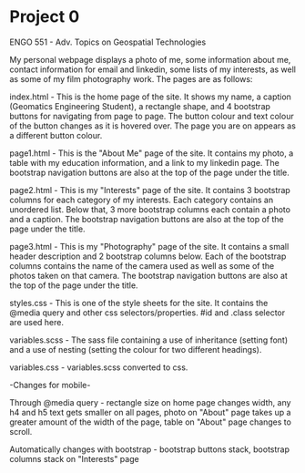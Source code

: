 # Project 0

ENGO 551 - Adv. Topics on Geospatial Technologies

My personal webpage displays a photo of me, some information about me, contact information for email and linkedin, some lists of my interests, as well as some of my film photography work. The pages are as follows:

index.html - This is the home page of the site. It shows my name, a caption (Geomatics Engineering Student), a rectangle shape, and 4 bootstrap buttons for navigating from page to page. The button colour and text colour of the button changes as it is hovered over. The page you are on appears as a different button colour.

page1.html - This is the "About Me" page of the site. It contains my photo, a table with my education information, and a link to my linkedin page. The bootstrap navigation buttons are also at the top of the page under the title.

page2.html - This is my "Interests" page of the site. It contains 3 bootstrap columns for each category of my interests. Each category contains an unordered list. Below that, 3 more bootstrap columns each contain a photo and a caption. The bootstrap navigation buttons are also at the top of the page under the title.

page3.html - This is my "Photography" page of the site. It contains a small header description and 2 bootstrap columns below. Each of the bootstrap columns contains the name of the camera used as well as some of the photos taken on that camera. The bootstrap navigation buttons are also at the top of the page under the title.

styles.css - This is one of the style sheets for the site. It contains the @media query and other css selectors/properties. #id and .class selector are used here.

variables.scss - The sass file containing a use of inheritance (setting font) and a use of nesting (setting the colour for two different headings).

variables.css - variables.scss converted to css.

-Changes for mobile-

Through @media query - rectangle size on home page changes width, any h4 and h5 text gets smaller on all pages, photo on "About" page takes up a greater amount of the width of the page, table on "About" page changes to scroll.

Automatically changes with bootstrap - bootstrap buttons stack, bootstrap columns stack on "Interests" page
